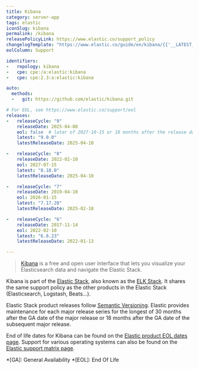```yaml
---
title: Kibana
category: server-app
tags: elastic
iconSlug: kibana
permalink: /kibana
releasePolicyLink: https://www.elastic.co/support_policy
changelogTemplate: "https://www.elastic.co/guide/en/kibana/{{'__LATEST__'|split:'.'|pop|join:'.'}}/release-notes-__LATEST__.html"
eolColumn: Support

identifiers:
-   repology: kibana
-   cpe: cpe:/a:elastic:kibana
-   cpe: cpe:2.3:a:elastic:kibana

auto:
  methods:
  -   git: https://github.com/elastic/kibana.git

# For EOL, see https://www.elastic.co/support/eol
releases:
-   releaseCycle: "9"
    releaseDate: 2025-04-08
    eol: false  # later of 2027-10-15 or 18 months after the release date of 10.0
    latest: "9.0.0"
    latestReleaseDate: 2025-04-10

-   releaseCycle: "8"
    releaseDate: 2022-02-10
    eol: 2027-07-15
    latest: "8.18.0"
    latestReleaseDate: 2025-04-10

-   releaseCycle: "7"
    releaseDate: 2019-04-10
    eol: 2026-01-15
    latest: "7.17.28"
    latestReleaseDate: 2025-02-18

-   releaseCycle: "6"
    releaseDate: 2017-11-14
    eol: 2022-02-10
    latest: "6.8.23"
    latestReleaseDate: 2022-01-13

---
```


> [Kibana](https://www.elastic.co/kibana/) is a free and open user interface that lets you visualize
> your Elasticsearch data and navigate the Elastic Stack.

Kibana is part of the [Elastic Stack](https://www.elastic.co/elastic-stack/), also known as the
[ELK Stack](https://www.elastic.co/what-is/elk-stack). It shares the same support policy as the
other products in the Elastic Stack (Elasticsearch, Logstash, Beats...).

Elastic Stack product releases follow [Semantic Versioning](https://semver.org/). Elastic provides
maintenance for each major release series for the longest of 30 months after the GA date of the
major release or 18 months after the GA date of the subsequent major release.

End of life dates for Kibana can be found on the [Elastic product EOL dates page](https://www.elastic.co/support/eol).
Support for various operating systems can also be found on the [Elastic support matrix page](https://www.elastic.co/support/matrix).

*[GA]: General Availability
*[EOL]: End Of Life
